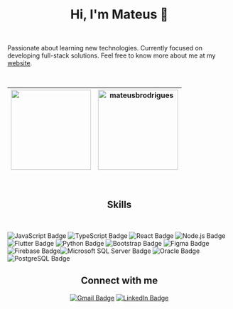 ### <h1 align="center"> Hi, I'm Mateus 👋 </h1>
<br>

Passionate about learning new technologies. Currently focused on developing full-stack solutions. Feel free to know more about me at my [website](https://mateusb.dev/).

<br>
<div align="center">
  
 |<a href="https://github.com/mateusbrodrigues"> <img src="https://github-readme-stats.vercel.app/api?username=mateusbrodrigues&include_all_commits=true&count_private=true&show_icons=true&line_height=20&title_color=7A7ADB&icon_color=2234AE&text_color=D3D3D3&bg_color=0,000000,130F40" height="180em"/> | <img src="https://github-readme-stats.vercel.app/api/top-langs?username=mateusbrodrigues&show_icons=true&locale=en&layout=compact&line_height=20&title_color=7A7ADB&icon_color=2234AE&text_color=D3D3D3&bg_color=0,000000,130F40" height="180em"  alt="mateusbrodrigues"/> |
| ------------- | ------------- |
 
</div>
 <br>
<h2 align="center">Skills</h2>
<br>

![JavaScript Badge](https://img.shields.io/badge/JavaScript-F7DF1E?logo=javascript&logoColor=000&style=flat) ![TypeScript Badge](https://img.shields.io/badge/TypeScript-3178C6?logo=typescript&logoColor=fff&style=flat) ![React Badge](https://img.shields.io/badge/React-61DAFB?logo=react&logoColor=000&style=flat) ![Node.js Badge](https://img.shields.io/badge/Node.js-393?logo=nodedotjs&logoColor=fff&style=flat) ![Flutter Badge](https://img.shields.io/badge/Flutter-02569B?logo=flutter&logoColor=fff&style=flat) ![Python Badge](https://img.shields.io/badge/Python-3776AB?logo=python&logoColor=fff&style=flat) ![Bootstrap Badge](https://img.shields.io/badge/Bootstrap-7952B3?logo=bootstrap&logoColor=fff&style=flat) ![Figma Badge](https://img.shields.io/badge/Figma-F24E1E?logo=figma&logoColor=fff&style=flat) ![Firebase Badge](https://img.shields.io/badge/Firebase-FFCA28?logo=firebase&logoColor=000&style=flat)![Microsoft SQL Server Badge](https://img.shields.io/badge/Microsoft%20SQL%20Server-CC2927?logo=microsoftsqlserver&logoColor=fff&style=flat) ![Oracle Badge](https://img.shields.io/badge/Oracle-F80000?logo=oracle&logoColor=fff&style=flat) ![PostgreSQL Badge](https://img.shields.io/badge/PostgreSQL-4169E1?logo=postgresql&logoColor=fff&style=flat) 
 
<div align="center"> 
<h2>Connect with me</h2>
  <a href = "mailto:mateusborges090@gmail.com"><img src="https://img.shields.io/badge/Gmail-EA4335?logo=gmail&logoColor=white&color=black&style=for-the-badge" alt="Gmail Badge"></a>
  <a href="https://www.linkedin.com/in/mateusbrodrigues" target="_blank"><img src="https://img.shields.io/badge/LinkedIn-0A66C2?logo=linkedin&color=black&logoColor=white&style=for-the-badge" alt="LinkedIn Badge"></a> 
</div>

